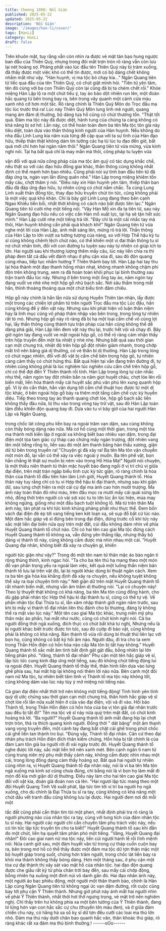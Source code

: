 ```yaml
---
title: Chương 1898: Nổi Giận
published: 2025-05-22
updated: 2025-05-22
description: 'Nổi Giận'
image: '/images/han-li/cover/'
tags: [HanLi]
category: HanLi
draft: false
---
```


Trên khuôn mặt, tuy rằng vẫn còn nhìn ra được vẻ mặt tàn bạo
hung ngược ban đầu của Thiên Quỷ, nhưng trong đôi mắt trợn
tròn rõ ràng vẫn còn lưu lại nét hoảng sợ.
Phảng phất vào lúc đầu tên Thiên Quỷ này bị trảm xuống, đã thấy
được một việc khó có thể tin được, mới có bộ dáng chết không
nhắm mắt như vậy.
"Hàn huynh, vị ma tộc bỏ chạy kia…" Ngân Quang tiên tử liếc qua
đầu của tên Thiên Quỷ, có chút giật mình hỏi.
"Tiên tử yên tâm, tên đó cùng với ba con Thiên Quỷ còn lại cũng
đã bị ta chém chết rồi." Khóe miệng Hàn Lập lộ ra một chút tiếu ý,
tay áo bào dột nhiên run lên, một đoàn hắc quang từ bên trong
bay ra, bên trong vây quanh một cánh cửa màu xanh nhỏ cỡ hơn
một tấc.
Rõ ràng chính là Thiên Quỷ Môn do Trọc đầu ma tộc lúc trước thả
ra!
Lúc này Thiên Quỷ Môn lung linh mê người, quang mang ảm đảm
dị thường, bộ dáng tựa hồ cũng có chút thương tổn.
"Thật tốt quá. Đám ma tộc này đã được diệt, hành tung của chúng
ta càng không có khả năng bị sơ hở. Lần này, có thể hoàn toàn
đem ba tên Ma tộc tôn giả này tiêu diệt, toàn dựa vào thần thông
kinh người của Hàn huynh. Nếu không do nha đầu Linh Lung kia
năm xưa từng đề cập qua với ta sự tình của Hàn đạo hữu, thiếp
thân thật không dám tin tưởng các hạ từ lúc tu đạo đến giờ, bất
quá mới chỉ hơn hai ngàn năm thôi." Ngân Quang tiên tử vừa
mừng, vừa kinh nghi nói.
Tại hạ bất quá chỉ là may mắn mà thôi, công pháp tu luyện vừa

vặn đối với quá nửa công pháp của ma tộc âm quỷ có tác dụng
khắc chế, nếu thật so với các đạo hữu đồng giai khác, thần thông
cũng không nhất định có thể mạnh hơn bao nhiêu. Cũng phải nói
sự tình ban đầu tiên tử đã đáp ứng ta, ngàn vạn lần đừng quên
nhé." Hàn Lập trong miệng khiêm tốn mấy câu, chợt thâm ý nói.
"Điều này xin Hàn huynh yên tâm, thiếp thân ban đầu đã đáp ứng
đạo hữu, tự nhiên cũng có chút nắm chắc. Ta cùng Lung Linh
xuất thân đồng tộc, thay đạo hữu truyền chút tin tức, cũng không
phải là một việc quá khó khăn. Chỉ là bây giờ Linh Lung đang theo
bên cạnh Ngao Khiếu tiền bối, nhất thời không có cách nào bắt
được liên lạc." Ngân Quang tiên tử cười nhẹ một tiếng nói.
"Vậy Hàn Mỗ xin đa tạ tiên tử, sau này Ngân Quang đạo hữu nếu
có việc cần Hàn mỗ xuất lực, tại hạ sẽ tận hết sức mình." Hàn
Lập cười nhẹ một tiếng trả lời.
"Đây chỉ là một cái nhấc tay mà thôi, Hàn huynh không cần phải
quá khách khí!" Ngân Quang tiên tử vừa nghe một lời của Hàn
Lập, ánh mắt sáng lên, mừng rõ trả lời.
Thần thông của Hàn Lập to lớn vượt xa tưởng tượng của nàng, so
với Hợp Thể hậu kỳ tu sĩ cũng không chênh lệch chút nào, có thể
khiến một vị đai thần thông tu sĩ nợ chút nhân tình, đối với con
đường tu luyện sau này tự nhiên có giúp ích to lớn.
Hai người sau khi thương lượng thêm mấy câu, lúc này liền chia
ra thi pháp đem tất cả dấu vết đánh nhau ở phụ cận xóa đi, sau
đó độn quang cùng nhau, tiếp tục nhắm hướng Ỷ Thiên thành bay
tới.
Hàn Lập hai tay thu lại hóa thành một đạo thanh hồng nhàn nhạt,
không nhanh không chậm phi độn trên không trung, xem ra đã
hoàn toàn khôi phục lại bình thường sau trận tranh đấu lúc nãy.
Nhưng ở bên trong một ống tay áo, năm ngón tay đang vuốt ve
nhè nhẹ một hộp gỗ nhũ bạch sắc.
Nơi sâu thẳm trong mắt hắn, thỉnh thoảng thoáng qua một chút
biểu tình đăm chiêu.

Hộp gỗ này chính là hắn lần nữa sử dụng Huyền Thiên tàn nhận,
lấy được một trong các chiến lợi phẩm từ trên người Trọc đầu ma
tộc
Lúc đầu, hắn cũng không để ý đến vật này. Nhưng sau khi phát
hiện vô luận thần niệm hay là linh mục cũng vô pháp thâm nhập
vào bên trong, trong lòng tự nhiên rất tò mò.
Nhưng hộp gỗ này rõ ràng đã bị hạ một loại cấm chế vô cùng lợi
hại, lấy thần thông cùng thành tựu trận pháp của hắn cũng không
thể dễ dàng phá giải, Hàn Lập liền đem vật này thu lại, trước hết
vội vã chạy đi.
Bây giờ ngón tay đang vuốt ve mặt ngoài hộp gỗ, có thể rõ ràng
cảm nhận thấy trên hộp truyền đến một tia nhiệt ý nhè nhẹ.
Nhưng bất quá sau thời gian cạn một chung trà, nhiệt độ trên hộp
gỗ đột nhiên giảm nhanh, trong chớp mắt trở nên băng giá dị
thường, có vẻ thần bí dị thường.
Hàn Lập trong lòng có chút ngạc nhiên, đối với đồ vật bị cấm chế
bên trong hộp gõ, tự nhiên càng cảm thấy có chút hứng thú.
Bất quá hiện tại vẫn đang trên đường đi, tự nhiên cũng không
phải là lúc nghiêm túc nghiên cứu cấm chế trên hộp gỗ, chỉ có thể
đợi đến Ý Thiên thành rồi tính.
Hàn Lập trong lòng tự cân nhắc như thế, năm ngón tay đột nhiên
bắn ra năm giọt huyết châu, chợt lóe lên rồi biến mất, liền hóa
thành mấy cái huyết sắc phù văn phủ lên xung quanh hộp gỗ.
Vì lý do cẩn thận, hắn vận dụng tới cấm chế thuật học được từ
một dị tộc khác, ở bên ngoài hộp gỗ bày ra thêm một tầng cấm
chế cực kỳ huyền diệu.
Tiếp theo trong tay áo thanh quang chợt lóe, hộp gỗ bạch sắc liền
không thấy đâu nữa, bị thu vào trong vòng tay trữ vật, sau đó Hàn
Lập toàn tâm điều khiển độn quang bay đi.
Dựa vào tu vi bây giờ của hai người Hàn Lập và Ngân Quang,

trong chốc lát công phu liền bay ra ngoài trăm vạn dặm, sau cùng
không còn thấy bóng dáng nào nữa.
Mà cơ hồ cùng một thời gian, trong một tòa ma thành mới kiến lập
ở ngoài xa không biết bao nhiêu vạn dặm, trong đại điện một tòa
tam giác cự tháp cao chừng mấy ngàn trượng, đột nhiên vang lên
một tiếng rống to, liền sau đó một âm thanh băng hàn thấu xương,
giận dữ từ bên trong truyền ra!
"Chuyện gì đã xảy ra! Ba tên Ma tôn vận chuyển một món đồ, lại
vẫn có thể xảy ra việc ngoài ý muốn. Ba tên phế vật, bọn hắn
chẳng lẽ thật sự muốn bị ném vào trong Hồ Hóa Ma!"
Người nói chuyện, là một thiếu niên thanh tú thân mặc huyết bào
đang ngồi ỡ vị trí chủ vị giữa đại điện, trên mặt tràn ngập biểu tình
cực kỳ tức giận, rõ ràng chính là hóa thân của thánh tổ đầu tiên
hàn lâm Linh giới, Huyết Quang thánh tổ.
Hóa thân này tuy rằng chỉ có tu vi Hợp thể hậu kì đại thành,
nhưng sau khi giận dữ, sau lưng chợt hiện ra một cái cự đại ma
ảnh cao hơn mười trượng.
Ma ảnh này toàn thân đỏ như máu, trên đầu mọc ra mười mấy cái
quái sừng lớn nhỏ, đồng thời trên người có vài sợi xúc tu to lớn lúc
ẩn lúc hiện, múa may không ngừng, giống như một đầu bạch tuột
khổng lồ.
Mà từ trên thân Ma ảnh này, tán phát ra khí tức kinh khủng phảng
phất như thực thể. Đem bốn vách đại điện đè ép tới vang tiếng
ken két loạn xạ, sẽ sụp đổ bất cứ lúc nào.
Một đám hắc giáp vệ sĩ đứng bên trong đại điện, đứng trước cỗ
khí tức này sắc mặt liền đại biến nửa quỳ trên mặt đất, cúi đầu
không dám nhìn về phía Huyết Quang thánh tổ chút nào.
Chỉ có hai tên cao giai Ma tộc đứng cách Huyết Quang thánh tổ
không xa, vẫn đứng yên thẳng tắp, nhưng thấy bộ dáng vị thánh
tổ này, cũng không cầm được mà nhìn nhau một cái.
"Huyết Quang đại nhân, không biết đã xảy ra chuyện gì, khiến

người tức giận như vậy?" Trong đó một tên nam tử thân mặc áo
bào ngân ti rộng thùng thình, kinh ngạc hỏi.
"Ta cho ba tên thủ hạ mang theo một món đồ vạn phần trọng yếu
ra ngoài làm việc, kết quả một luồng thần niệm bản thánh tổ lưu
lại trên vật đó, lại bị người khác dùng bí thuật ngăn cách. Xem ra
ba tên gia hỏa kia khẳng định đã xảy ra chuyện, nếu không tuyệt
không thể xảy ra loại chuyện tình này." Nét giận dữ trên mặt
Huyết Quang thánh tổ rất nhanh biến mất, nhưng vẫn âm trầm dị
thường nói.
"Lại có chuyện này! Theo lý thuyết thật không có khả năng, ba tên
Ma tôn cùng đồng hành, cho dù gặp phải nhân tộc Hợp thể hậu kì
đại thành tu sĩ, cũng có thể tự vệ. Về phần nhân tộc Đại Thừa tu
sĩ, lần xâm nhập thánh giới ngàn năm trước, sau khi bị mấy vị
thánh tổ đại nhân liên thủ đánh cho bị thương, đáng lý không thể
ra mặt vào lúc này." Một tên cao giai Ma tộc khác, trung niên mỹ
phụ thân mặc áo phấn, hai mắt như nước, cũng có chút kinh nghi
nói.
Cả ba người đồng thời ngã xuống, đích thực có chút bất khả tư
nghị, Nhưng nếu là bị người khác biết trước được tin tức, sau đó
cướp đi bảo vật, cũng không phải là không có khả năng. Bản
thánh tổ vừa rồi dùng bí thuật thử liên lạc với bọn họ, cũng không
có bất kỳ hồi âm nào. Người đâu, đi tra cho ta xem trong Thần
Hồn điện có hồn hỏa nào cấp Ma tôn bị tắt hay không." Huyết
Quang thánh tổ sắc mắt âm tình bất định gật gật đầu, bỗng nhiên
lại lớn tiếng phân phó.
"Vâng, thánh tổ đại nhân" Phụ cận một tên hắc giáp vệ sĩ, lập tức
tức cung kính đáp ứng một tiếng, sau đó không chút tiếng động
lui ra ngoài điện.
Huyết Quang thánh tổ thấy thế, thân hình liền dựa vào lưng ghế
phía sau, hai mắt híp lại không nói thêm lời nào nữa.
Bên cạnh một đôi nam nữ Ma tộc, tự nhiên biết tâm tình vị Thánh
tổ ma tộc này không tốt, cũng không dám vào lúc này tùy ý mở
miệng nói tiếng nào.

Cả gian đại điện nhất thời trở nên không một tiếng động!
Tình hình yên tĩnh quỷ dị ước chừng sau thời gian cạn một chung
trà, thân hình hắc giáp vệ sĩ chợt lóe rồi lần nữa xuất hiện ở cửa
vào đại điện, vội vã đi vào.
Hồi báo Thánh tổ, trong Thần Hồn điện có hồn hỏa của ba vị tôn
giả đại nhân trước sau đều bị tắt đi!" Tên ma tộc vệ sĩ này nửa
quỷ trên mặt đất, có chút kinh hoảng trả lời.
"Ba người?" Huyết Quang thánh tổ ánh mắt đang híp lại chợt trợn
tròn, thả ra thích quang kinh người.
Đồng thời " dát băng" một âm thanh vang vọng truyền đến, một
cánh tay đang bắt chặt cái ghế trong phút chốc cái ghế liền tan
thành tro bụi.
"Đúng vậy, Thánh tổ đại nhân. Căn cứ theo đại nhân phụ trách
Hồn điện đích thân kiếm chứng, Hồn hỏa bị tắt chính là của đám
Lam tôn giả ba người rời đi vài ngày trước đó.
Huyết Quang thánh tổ nghe được lời này, sắc mặt liền trở nên
xanh mét.
Bên cạnh ngân ti nam tử cùng trung niên mỹ phụ mắt thấy cảnh
này, không cầm được nhìn nhau một cái, trong lòng đồng dạng
cảm thấy hoảng sợ.
Bất quá hai người tự nhiên cũng nhìn ra, vị Huyết Quang thánh tổ
đại nhân này, nói là vì ba tên Ma tôn ngã xuống mà kinh sợ cũng
chưa đúng, chi bằng nói là vì bọn họ làm mất đi món đồ kia mới
giận dữ dị thường.
Điều này làm cho hai tên cao giai Ma tộc đối với vật kia, đoán già
đoán non cả lên.
"Hai ngươi lập tức mang theo một đội Huyết Quang Tinh Vệ xuất
phát, lập tức tìm tới vị trí ba người họ ngã xuống, cho dù chính là
Đại Thừa tu sĩ ra tay, cũng không có khả năng một chút dấu vết
tranh đấu cũng không lưu lại được. Hai người đem nơi đó mỗi một

tấc đất cũng phải cẩn thận tìm tòi một phen, nhất định phải tra rõ
ràng là người phương nào của nhân tộc ra tay, cùng với tung tích
của đám nhân tộc tu sĩ này. Hai người các người chỉ cần chuyên
tâm phụ trách việc này, nếu có tin tức lập tức truyền tin cho ta
biết!" Huyết Quang thánh tổ sau khi đắn đo một chút, liền hạ
quyết tâm phân phó một tiếng.
"Vâng, Huyết Quang đại nhân!" Đôi cao giai nam nữ ma tộc này,
liền cúi người hành lễ rồi lĩnh mệnh nói.
Nửa canh giờ sau, một đám huyết vân từ trong cự tháp cuồn
cuộn bay ra, bên trong mơ hồ có thể thấy được một đám ma tộc
dữ tợn thân mặc một bộ huyết giáp trong suốt, chừng hơn trăm
người, trong chốc lát liền bay ra khỏi ma thành không thấy bóng
dáng.
Hơn một tháng sau, ở phụ cận một tòa cự đại thành thị xây sát
vào mặt hồ của nhân tộc. hai đạo độn quang được che giấu rất kỹ
từ phía chân trời bay đến, sau mấy cái chớp động, bỗng nhiên hạ
xuống một đỉnh núi vô danh gần đó.
Hai đạo nhân ảnh này, một người áo bạc phiêu động, một người
một thân thanh bào, chính là Hàn Lập cùng Ngân Quang tiên tử
không ngại ức vạn dặm đường, rốt cuộc cũng bay tới phụ cận Ỷ
Thiên thành.
Nhưng giờ phút này ánh mắt hai người nhìn về phái Ỷ Thiên
thành, nhất thời hơi thở ngưng trọng, vẻ mặt trở nên nghiêm nghị.
Chỉ thấy trên hư không phía xa một bên tường của Ỷ Thiên thành,
đang lơ lửng hơn vạn con hắc sắc cự chu (thuyền lớn màu đen),
và ỡ giữa đám chiến chu này, có hằng hà sa số kỵ sĩ dữ tợn đều
cưỡi các loai ma thú lớn nhỏ.
Đám ma thú này dưới chân bao quanh hắc vân, thân khoác thú
giáp, rõ ràng khác rất xa đám ma thú bình thường.!
------oOo------
